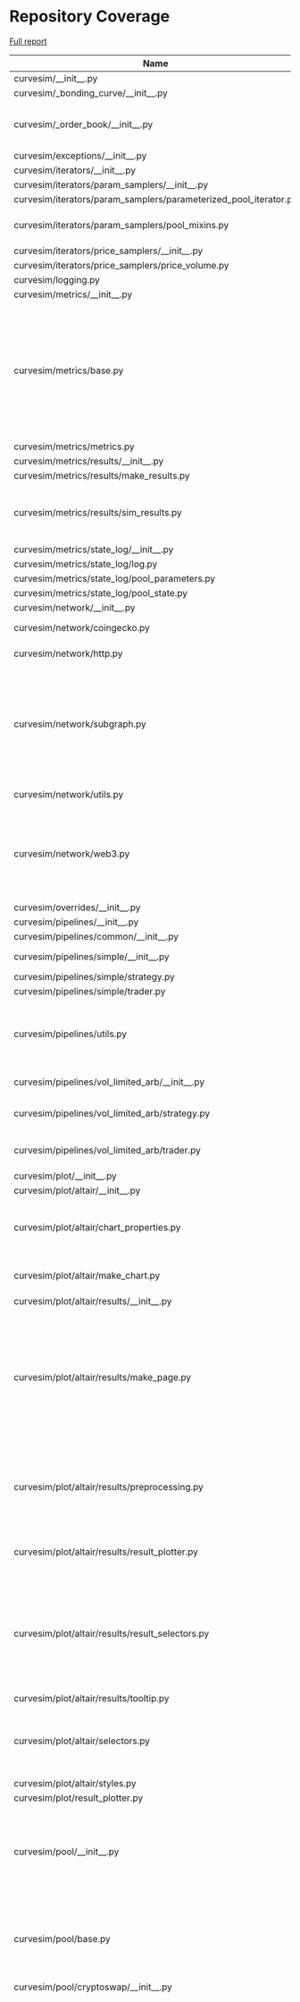 # Repository Coverage

[Full report](https://htmlpreview.github.io/?https://github.com/curveresearch/curvesim/blob/python-coverage-comment-action-data/htmlcov/index.html)

| Name                                                                |    Stmts |     Miss |   Branch |   BrPart |   Cover |   Missing |
|-------------------------------------------------------------------- | -------: | -------: | -------: | -------: | ------: | --------: |
| curvesim/\_\_init\_\_.py                                            |        5 |        0 |        0 |        0 |    100% |           |
| curvesim/\_bonding\_curve/\_\_init\_\_.py                           |       40 |       35 |       20 |        0 |      8% |     41-90 |
| curvesim/\_order\_book/\_\_init\_\_.py                              |       53 |       48 |       12 |        0 |      8% |52-100, 104-130 |
| curvesim/exceptions/\_\_init\_\_.py                                 |       20 |        0 |        0 |        0 |    100% |           |
| curvesim/iterators/\_\_init\_\_.py                                  |        0 |        0 |        0 |        0 |    100% |           |
| curvesim/iterators/param\_samplers/\_\_init\_\_.py                  |        2 |        0 |        0 |        0 |    100% |           |
| curvesim/iterators/param\_samplers/parameterized\_pool\_iterator.py |       51 |        2 |       10 |        2 |     93% |   35, 116 |
| curvesim/iterators/param\_samplers/pool\_mixins.py                  |       41 |       11 |        8 |        0 |     69% |61, 71, 118-129 |
| curvesim/iterators/price\_samplers/\_\_init\_\_.py                  |        2 |        0 |        0 |        0 |    100% |           |
| curvesim/iterators/price\_samplers/price\_volume.py                 |       24 |        1 |        4 |        0 |     96% |        98 |
| curvesim/logging.py                                                 |       45 |        0 |        6 |        1 |     98% |    94->96 |
| curvesim/metrics/\_\_init\_\_.py                                    |        6 |        0 |        2 |        0 |    100% |           |
| curvesim/metrics/base.py                                            |      123 |       11 |       31 |        4 |     90% |146-148, 221, 291-294, 342-343, 368->exit, 369, 371->376 |
| curvesim/metrics/metrics.py                                         |      181 |        0 |       22 |        0 |    100% |           |
| curvesim/metrics/results/\_\_init\_\_.py                            |        3 |        0 |        0 |        0 |    100% |           |
| curvesim/metrics/results/make\_results.py                           |       28 |        0 |       10 |        0 |    100% |           |
| curvesim/metrics/results/sim\_results.py                            |       35 |       12 |       12 |        3 |     55% |63-66, 92-94, 121, 129-132 |
| curvesim/metrics/state\_log/\_\_init\_\_.py                         |        2 |        0 |        0 |        0 |    100% |           |
| curvesim/metrics/state\_log/log.py                                  |       28 |        0 |       10 |        0 |    100% |           |
| curvesim/metrics/state\_log/pool\_parameters.py                     |       17 |        0 |        6 |        0 |    100% |           |
| curvesim/metrics/state\_log/pool\_state.py                          |       12 |        0 |        2 |        0 |    100% |           |
| curvesim/network/\_\_init\_\_.py                                    |        0 |        0 |        0 |        0 |    100% |           |
| curvesim/network/coingecko.py                                       |       76 |        6 |       12 |        2 |     91% |62-66, 148 |
| curvesim/network/http.py                                            |       39 |        5 |        8 |        1 |     87% |42->45, 49-54 |
| curvesim/network/subgraph.py                                        |      136 |       55 |       48 |        2 |     56% |78, 113-144, 149, 213-229, 445-471, 504-528 |
| curvesim/network/utils.py                                           |       38 |        6 |        8 |        1 |     80% |41-42, 68-71 |
| curvesim/network/web3.py                                            |       70 |        5 |       16 |        5 |     86% |62-63, 139->147, 143-144, 147->152, 176 |
| curvesim/overrides/\_\_init\_\_.py                                  |        9 |        3 |        4 |        1 |     54% |     40-42 |
| curvesim/pipelines/\_\_init\_\_.py                                  |       21 |        5 |       12 |        1 |     76% |     75-79 |
| curvesim/pipelines/common/\_\_init\_\_.py                           |       36 |        4 |       12 |        0 |     92% |     82-93 |
| curvesim/pipelines/simple/\_\_init\_\_.py                           |       25 |        0 |        2 |        1 |     96% |   99->104 |
| curvesim/pipelines/simple/strategy.py                               |       10 |        0 |        0 |        0 |    100% |           |
| curvesim/pipelines/simple/trader.py                                 |       24 |        0 |        8 |        0 |    100% |           |
| curvesim/pipelines/utils.py                                         |       46 |       36 |       14 |        0 |     17% |40-55, 59-72, 76-104, 108-110 |
| curvesim/pipelines/vol\_limited\_arb/\_\_init\_\_.py                |       38 |       25 |       12 |        0 |     26% |   112-155 |
| curvesim/pipelines/vol\_limited\_arb/strategy.py                    |       18 |        7 |        4 |        0 |     50% |28-29, 32-33, 37-39 |
| curvesim/pipelines/vol\_limited\_arb/trader.py                      |       49 |       40 |       20 |        0 |     13% |39-42, 74-144 |
| curvesim/plot/\_\_init\_\_.py                                       |        2 |        0 |        0 |        0 |    100% |           |
| curvesim/plot/altair/\_\_init\_\_.py                                |        2 |        0 |        0 |        0 |    100% |           |
| curvesim/plot/altair/chart\_properties.py                           |       35 |       25 |       14 |        0 |     20% |31-38, 61-66, 83-88, 130-142 |
| curvesim/plot/altair/make\_chart.py                                 |       30 |       23 |       10 |        0 |     18% |48-62, 94-117 |
| curvesim/plot/altair/results/\_\_init\_\_.py                        |        0 |        0 |        0 |        0 |    100% |           |
| curvesim/plot/altair/results/make\_page.py                          |       59 |       45 |       16 |        0 |     19% |40-46, 71-73, 98-107, 126-140, 165-170, 195-198, 223-235 |
| curvesim/plot/altair/results/preprocessing.py                       |       35 |       28 |       10 |        0 |     16% |32-35, 61-80, 101-103, 122, 141-148 |
| curvesim/plot/altair/results/result\_plotter.py                     |       25 |       14 |        0 |        0 |     44% |15-17, 25-30, 38-43, 53 |
| curvesim/plot/altair/results/result\_selectors.py                   |       40 |       32 |        6 |        0 |     17% |31-43, 65-75, 94-105, 127-137, 159-169, 188-190 |
| curvesim/plot/altair/results/tooltip.py                             |       10 |        8 |        4 |        0 |     14% |      6-16 |
| curvesim/plot/altair/selectors.py                                   |       32 |       24 |       10 |        0 |     19% |59-69, 97-109, 134-154, 179 |
| curvesim/plot/altair/styles.py                                      |        2 |        0 |        0 |        0 |    100% |           |
| curvesim/plot/result\_plotter.py                                    |       16 |        9 |        8 |        0 |     29% |     53-63 |
| curvesim/pool/\_\_init\_\_.py                                       |       53 |       30 |       22 |        2 |     33% |107-135, 178-196, 220-232, 242-245 |
| curvesim/pool/base.py                                               |       50 |       21 |       18 |        4 |     49% |29-31, 36-38, 45, 52, 57-59, 66, 71-73, 80, 85-89 |
| curvesim/pool/cryptoswap/\_\_init\_\_.py                            |        2 |        0 |        0 |        0 |    100% |           |
| curvesim/pool/cryptoswap/pool.py                                    |      538 |       70 |      156 |       37 |     83% |153, 158, 161, 163->166, 169-176, 182, 228, 230, 260, 285, 299, 302, 316, 318, 320, 347, 360-361, 374, 388, 396, 469->478, 474, 516->526, 531-532, 536-559, 684->692, 744, 794->793, 804, 818->842, 820-840, 845-848, 1123, 1128, 1141, 1163, 1167, 1187 |
| curvesim/pool/sim\_interface/\_\_init\_\_.py                        |        4 |        0 |        0 |        0 |    100% |           |
| curvesim/pool/sim\_interface/asset\_indices.py                      |       22 |        1 |        8 |        1 |     93% |        60 |
| curvesim/pool/sim\_interface/metapool.py                            |       86 |        3 |       24 |        3 |     95% |25, 93, 96 |
| curvesim/pool/sim\_interface/pool.py                                |       42 |        1 |        4 |        1 |     96% |        17 |
| curvesim/pool/sim\_interface/raipool.py                             |       10 |        2 |        0 |        0 |     80% |     33-34 |
| curvesim/pool/snapshot.py                                           |       55 |        0 |        2 |        0 |    100% |           |
| curvesim/pool/stableswap/\_\_init\_\_.py                            |        4 |        0 |        0 |        0 |    100% |           |
| curvesim/pool/stableswap/metapool.py                                |      278 |       10 |       82 |        7 |     95% |84, 349, 483->495, 502, 636-638, 670, 755, 776, 833 |
| curvesim/pool/stableswap/pool.py                                    |      198 |        2 |       52 |        2 |     98% |388->400, 407, 567 |
| curvesim/pool/stableswap/raipool.py                                 |       14 |        8 |        2 |        0 |     38% |35-41, 44-46 |
| curvesim/pool\_data/\_\_init\_\_.py                                 |       12 |        3 |        0 |        0 |     75% |     41-44 |
| curvesim/pool\_data/cache.py                                        |       60 |       42 |       14 |        0 |     24% |35-51, 62-63, 69-70, 94-98, 101-117, 143-147, 150-158 |
| curvesim/pool\_data/metadata/\_\_init\_\_.py                        |       35 |        5 |        6 |        1 |     85% |51, 62-63, 68-69 |
| curvesim/pool\_data/metadata/base.py                                |       26 |        0 |        0 |        0 |    100% |           |
| curvesim/pool\_data/metadata/cryptoswap.py                          |       25 |        0 |        8 |        0 |    100% |           |
| curvesim/pool\_data/metadata/stableswap.py                          |       45 |        0 |       18 |        0 |    100% |           |
| curvesim/pool\_data/queries.py                                      |       16 |        3 |        4 |        0 |     85% |     46-50 |
| curvesim/price\_data/\_\_init\_\_.py                                |       10 |        4 |        6 |        1 |     44% |     59-63 |
| curvesim/price\_data/sources.py                                     |       19 |        8 |        2 |        0 |     52% |     19-30 |
| curvesim/sim/\_\_init\_\_.py                                        |       30 |       23 |       13 |        0 |     16% |138-151, 155-182 |
| curvesim/templates/\_\_init\_\_.py                                  |        7 |        0 |        0 |        0 |    100% |           |
| curvesim/templates/param\_samplers.py                               |       36 |        0 |       16 |        0 |    100% |           |
| curvesim/templates/price\_samplers.py                               |       10 |        0 |        2 |        0 |    100% |           |
| curvesim/templates/sim\_assets.py                                   |        8 |        0 |        0 |        0 |    100% |           |
| curvesim/templates/sim\_pool.py                                     |        6 |        0 |        0 |        0 |    100% |           |
| curvesim/templates/strategy.py                                      |       19 |        0 |        2 |        0 |    100% |           |
| curvesim/templates/trader.py                                        |       40 |        4 |       12 |        0 |     81% |20, 35, 39-40 |
| curvesim/utils.py                                                   |       50 |       12 |       21 |        8 |     69% |54, 57, 93, 105-114, 116->exit, 117, 140, 156 |
| curvesim/version.py                                                 |        7 |        0 |        0 |        0 |    100% |           |
|                                                           **TOTAL** | **3458** |  **777** |  **907** |   **91** | **74%** |           |


## Setup coverage badge

Below are examples of the badges you can use in your main branch `README` file.

### Direct image

[![Coverage badge](https://raw.githubusercontent.com/curveresearch/curvesim/python-coverage-comment-action-data/badge.svg)](https://htmlpreview.github.io/?https://github.com/curveresearch/curvesim/blob/python-coverage-comment-action-data/htmlcov/index.html)

This is the one to use if your repository is private or if you don't want to customize anything.

### [Shields.io](https://shields.io) Json Endpoint

[![Coverage badge](https://img.shields.io/endpoint?url=https://raw.githubusercontent.com/curveresearch/curvesim/python-coverage-comment-action-data/endpoint.json)](https://htmlpreview.github.io/?https://github.com/curveresearch/curvesim/blob/python-coverage-comment-action-data/htmlcov/index.html)

Using this one will allow you to [customize](https://shields.io/endpoint) the look of your badge.
It won't work with private repositories. It won't be refreshed more than once per five minutes.

### [Shields.io](https://shields.io) Dynamic Badge

[![Coverage badge](https://img.shields.io/badge/dynamic/json?color=brightgreen&label=coverage&query=%24.message&url=https%3A%2F%2Fraw.githubusercontent.com%2Fcurveresearch%2Fcurvesim%2Fpython-coverage-comment-action-data%2Fendpoint.json)](https://htmlpreview.github.io/?https://github.com/curveresearch/curvesim/blob/python-coverage-comment-action-data/htmlcov/index.html)

This one will always be the same color. It won't work for private repos. I'm not even sure why we included it.

## What is that?

This branch is part of the
[python-coverage-comment-action](https://github.com/marketplace/actions/python-coverage-comment)
GitHub Action. All the files in this branch are automatically generated and may be
overwritten at any moment.